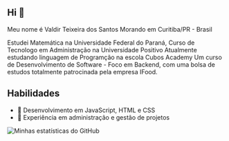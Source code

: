 ## Hi 👋

Meu nome é Valdir Teixeira dos Santos
Morando em Curitiba/PR - Brasil

Estudei Matemática na Universidade Federal do Paraná,
Curso de Tecnologo em Administração na Universidade Positivo
Atualmente estudando linguagem de Programção na escola Cubos Academy
Um curso de Desenvolvimento de Software - Foco em Backend, com uma bolsa de estudos
totalmente patrocinada pela empresa IFood.

## Habilidades

- 🚀 Desenvolvimento em JavaScript, HTML e CSS
- 💼 Experiência em administração e gestão de projetos

![Minhas estatísticas do GitHub](https://github-readme-stats.vercel.app/api?username=Vtsnet&show_icons=true&bg_color=00000000)
